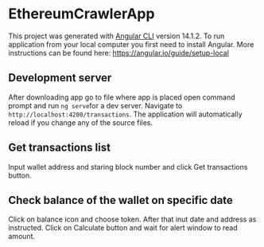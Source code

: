 # EthereumCrawlerApp

This project was generated with [Angular CLI](https://github.com/angular/angular-cli) version 14.1.2. To run application from your local computer you first need to install Angular. More instructions can be found here: https://angular.io/guide/setup-local

## Development server

After downloading app go to file where app is placed open command prompt and run `ng serve`for a dev server. Navigate to `http://localhost:4200/transactions`. The application will automatically reload if you change any of the source files.

## Get transactions list

Input wallet address and staring block number and click Get transactions button.

## Check balance of the wallet on specific date

Click on balance icon and choose token. After that inut date and address as instructed. Click on Calculate button and wait for alert window to read amount.


